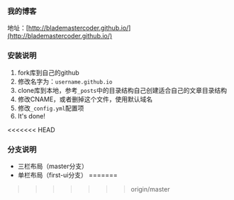 ### 我的博客

地址：[http://blademastercoder.github.io/](http://blademastercoder.github.io/)

### 安装说明

1. fork库到自己的github
2. 修改名字为：`username.github.io`
3. clone库到本地，参考`_posts`中的目录结构自己创建适合自己的文章目录结构
4. 修改CNAME，或者删掉这个文件，使用默认域名
5. 修改`_config.yml`配置项
6. It's done!

<<<<<<< HEAD
### 分支说明

- 三栏布局（master分支）
- 单栏布局（first-ui分支）
=======


>>>>>>> origin/master

